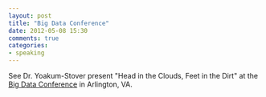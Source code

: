 ```yaml
---
layout: post
title: "Big Data Conference"
date: 2012-05-08 15:30
comments: true
categories: 
- speaking
---
```

See Dr. Yoakum-Stover present "Head in the Clouds, Feet in the Dirt" at the [Big Data Conference][bdc] in Arlington, VA.


[bdc]: http://itevent.net/big-data-conference-2012/